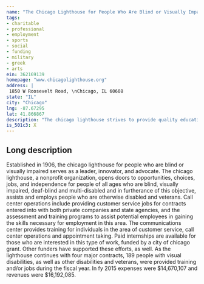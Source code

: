 ```yaml
---
name: "The Chicago Lighthouse for People Who Are Blind or Visually Impaired"
tags:
- charitable
- professional
- employment
- sports
- social
- funding
- military
- greek
- arts
ein: 362169139
homepage: "www.chicagolighthouse.org"
address: |
 1850 W Roosevelt Road, \nChicago, IL 60608
state: "IL"
city: "Chicago"
lng: -87.67295
lat: 41.866867
description: "The chicago lighthouse strives to provide quality educational, clinical, rehabilitation and vocational services to people who are blind, visually impaired, multi-disabled or veterans"
is_501c3: X
---
```


## Long description

Established in 1906, the chicago lighthouse for people who are blind or visually impaired serves as a leader, innovator, and advocate. The chicago lighthouse, a nonprofit organization, opens doors to opportunities, choices, jobs, and independence for people of all ages who are blind, visually impaired, deaf-blind and multi-disabled and in furtherance of this objective, assists and employs people who are otherwise disabled and veterans. Call center operations include providing customer service jobs for contracts entered into with both private companies and state agencies, and the assessment and training programs to assist potential employees in gaining the skills necessary for employment in this area. The communications center provides training for individuals in the area of customer service, call center operations and appointment taking. Paid internships are available for those who are interested in this type of work, funded by a city of chicago grant. Other funders have supported these efforts, as well. As the lighthouse continues with four major contracts, 189 people with visual disabilities, as well as other disabilities and veterans, were provided training and/or jobs during the fiscal year. In fy 2015 expenses were $14,670,107 and revenues were $16,192,085. 
